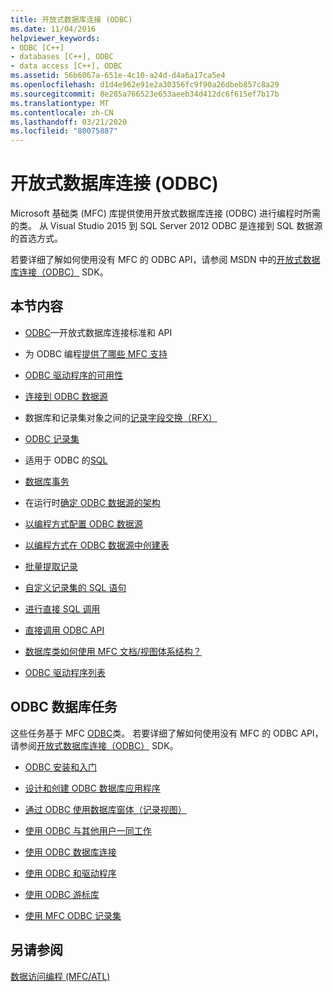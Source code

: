 ```yaml
---
title: 开放式数据库连接 (ODBC)
ms.date: 11/04/2016
helpviewer_keywords:
- ODBC [C++]
- databases [C++], ODBC
- data access [C++], ODBC
ms.assetid: 56b6067a-651e-4c10-a24d-d4a6a17ca5e4
ms.openlocfilehash: d1d4e962e91e2a30356fc9f90a26dbeb857c8a29
ms.sourcegitcommit: 8e285a766523e653aeeb34d412dc6f615ef7b17b
ms.translationtype: MT
ms.contentlocale: zh-CN
ms.lasthandoff: 03/21/2020
ms.locfileid: "80075887"
---
```

# <a name="open-database-connectivity-odbc"></a>开放式数据库连接 (ODBC)

Microsoft 基础类 (MFC) 库提供使用开放式数据库连接 (ODBC) 进行编程时所需的类。 从 Visual Studio 2015 到 SQL Server 2012 ODBC 是连接到 SQL 数据源的首选方式。

若要详细了解如何使用没有 MFC 的 ODBC API，请参阅 MSDN 中的[开放式数据库连接（ODBC）](/sql/odbc/microsoft-open-database-connectivity-odbc) SDK。

## <a name="in-this-section"></a>本节内容

- [ODBC](odbc-basics.md)—开放式数据库连接标准和 API

- 为 ODBC 编程[提供了哪些 MFC 支持](odbc-and-mfc.md)

- [ODBC 驱动程序的可用性](odbc-driver-list.md)

- [连接到 ODBC 数据源](data-source-managing-connections-odbc.md)

- 数据库和记录集对象之间的[记录字段交换（RFX）](record-field-exchange-rfx.md)

- [ODBC 记录集](recordset-odbc.md)

- 适用于 ODBC 的[SQL](sql.md)

- [数据库事务](transaction-odbc.md)

- 在运行时[确定 ODBC 数据源的架构](data-source-determining-the-schema-of-the-data-source-odbc.md)

- [以编程方式配置 ODBC 数据源](data-source-programmatically-configuring-an-odbc-data-source.md)

- [以编程方式在 ODBC 数据源中创建表](data-source-programmatically-creating-a-table-in-an-odbc-data-source.md)

- [批量提取记录](recordset-fetching-records-in-bulk-odbc.md)

- [自定义记录集的 SQL 语句](sql-customizing-your-recordsets-sql-statement-odbc.md)

- [进行直接 SQL 调用](sql-making-direct-sql-calls-odbc.md)

- [直接调用 ODBC API](odbc-calling-odbc-api-functions-directly.md)

- [数据库类如何使用 MFC 文档/视图体系结构？](working-with-documents-and-views.md)

- [ODBC 驱动程序列表](odbc-driver-list.md)

## <a name="odbc-database-tasks"></a>ODBC 数据库任务

这些任务基于 MFC [ODBC](odbc-basics.md)类。 若要详细了解如何使用没有 MFC 的 ODBC API，请参阅[开放式数据库连接（ODBC）](/sql/odbc/microsoft-open-database-connectivity-odbc) SDK。

- [ODBC 安装和入门](installing-and-getting-started-with-odbc.md)

- [设计和创建 ODBC 数据库应用程序](design-and-create-an-odbc-database-application.md)

- [通过 ODBC 使用数据库窗体（记录视图）](use-database-forms-record-views-with-odbc.md)

- [使用 ODBC 与其他用户一同工作](use-odbc-to-work-with-other-users.md)

- [使用 ODBC 数据库连接](work-with-odbc-database-connections.md)

- [使用 ODBC 和驱动程序](work-with-odbc-and-drivers.md)

- [使用 ODBC 游标库](use-the-odbc-cursor-library.md)

- [使用 MFC ODBC 记录集](use-mfc-odbc-recordsets.md)

## <a name="see-also"></a>另请参阅

[数据访问编程 (MFC/ATL)](../../data/data-access-programming-mfc-atl.md)